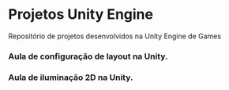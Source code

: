 # Projetos Unity Engine
Repositório de projetos desenvolvidos na Unity Engine de Games

### Aula de configuração de layout na Unity.
### Aula de iluminação 2D na Unity.
